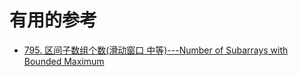 




# 有用的参考

* [795. 区间子数组个数(滑动窗口 中等)---Number of Subarrays with Bounded Maximum](https://leetcode-solution-leetcode-pp.gitbook.io/leetcode-solution/selected/atmostk)
